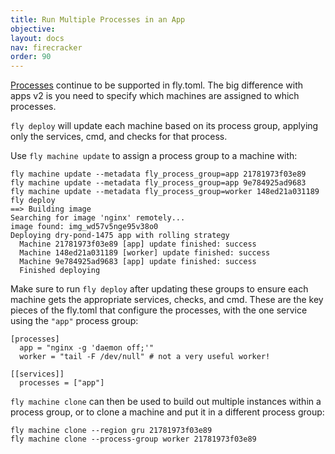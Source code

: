 ```yaml
---
title: Run Multiple Processes in an App
objective: 
layout: docs
nav: firecracker
order: 90
---
```



[Processes](https://fly.io/docs/reference/configuration/#the-processes-section) continue to be supported in fly.toml. The big difference with apps v2 is you need to specify which machines are assigned to which processes.

`fly deploy` will update each machine based on its process group, applying only the services, cmd, and checks for that process.

Use `fly machine update` to assign a process group to a machine with:

```
fly machine update --metadata fly_process_group=app 21781973f03e89
fly machine update --metadata fly_process_group=app 9e784925ad9683
fly machine update --metadata fly_process_group=worker 148ed21a031189
fly deploy
==> Building image
Searching for image 'nginx' remotely...
image found: img_wd57v5nge95v38o0
Deploying dry-pond-1475 app with rolling strategy
  Machine 21781973f03e89 [app] update finished: success
  Machine 148ed21a031189 [worker] update finished: success
  Machine 9e784925ad9683 [app] update finished: success
  Finished deploying
```

Make sure to run `fly deploy` after updating these groups to ensure each machine gets the appropriate services, checks, and cmd. These are the key pieces of the fly.toml that configure the processes, with the one service using the `"app"` process group:

```
[processes]
  app = "nginx -g 'daemon off;'"
  worker = "tail -F /dev/null" # not a very useful worker!

[[services]]
  processes = ["app"]
```

`fly machine clone` can then be used to build out multiple instances within a process group, or to clone a machine and put it in a different process group:

```
fly machine clone --region gru 21781973f03e89
fly machine clone --process-group worker 21781973f03e89
```

